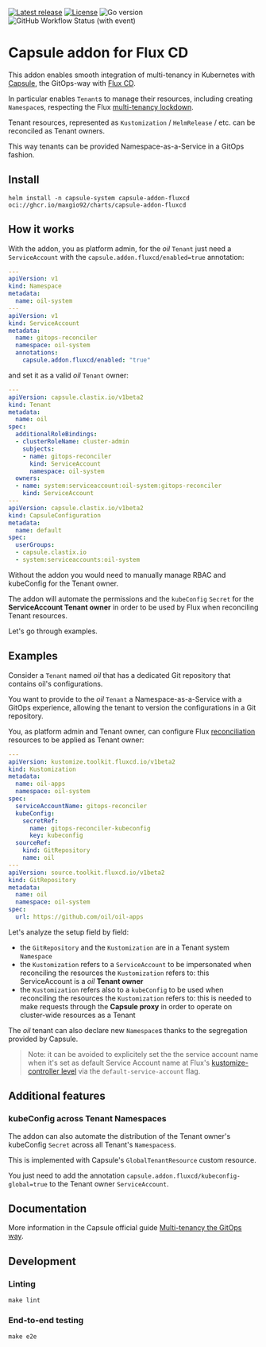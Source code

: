 [![Latest release](https://img.shields.io/github/v/release/maxgio92/capsule-addon-fluxcd?style=for-the-badge)](https://github.com/maxgio92/capsule-addon-fluxcd/releases/latest)
[![License](https://img.shields.io/github/license/maxgio92/capsule-addon-fluxcd?style=for-the-badge)](COPYING)
![Go version](https://img.shields.io/github/go-mod/go-version/maxgio92/capsule-addon-fluxcd?style=for-the-badge)
![GitHub Workflow Status (with event)](https://img.shields.io/github/actions/workflow/status/maxgio92/capsule-addon-fluxcd/scan-code.yml?style=for-the-badge&label=GoSec)

# Capsule addon for Flux CD

This addon enables smooth integration of multi-tenancy in Kubernetes with [Capsule](https://capsule.clastix.io/), the GitOps-way with [Flux CD](https://fluxcd.io/).

In particular enables `Tenant`s to manage their resources, including creating `Namespace`s, respecting the Flux [multi-tenancy lockdown](https://fluxcd.io/flux/installation/configuration/multitenancy/).

Tenant resources, represented as `Kustomization` / `HelmRelease` / etc. can be reconciled as Tenant owners.

This way tenants can be provided Namespace-as-a-Service in a GitOps fashion.

## Install

```shell
helm install -n capsule-system capsule-addon-fluxcd oci://ghcr.io/maxgio92/charts/capsule-addon-fluxcd
```

## How it works

With the addon, you as platform admin, for the *oil* `Tenant` just need a `ServiceAccount` with the `capsule.addon.fluxcd/enabled=true` annotation:

```yml
---
apiVersion: v1
kind: Namespace
metadata:
  name: oil-system
---
apiVersion: v1
kind: ServiceAccount
metadata:
  name: gitops-reconciler
  namespace: oil-system
  annotations:
    capsule.addon.fluxcd/enabled: "true"
```

and set it as a valid *oil* `Tenant` owner:

```yml
---
apiVersion: capsule.clastix.io/v1beta2
kind: Tenant
metadata:
  name: oil
spec:
  additionalRoleBindings:
  - clusterRoleName: cluster-admin
    subjects:
    - name: gitops-reconciler
      kind: ServiceAccount
      namespace: oil-system
  owners:
  - name: system:serviceaccount:oil-system:gitops-reconciler
    kind: ServiceAccount
---
apiVersion: capsule.clastix.io/v1beta2
kind: CapsuleConfiguration
metadata:
  name: default
spec:
  userGroups:
  - capsule.clastix.io
  - system:serviceaccounts:oil-system
```

Without the addon you would need to manually manage RBAC and kubeConfig for the Tenant owner.

The addon will automate the permissions and the `kubeConfig` `Secret` for the **ServiceAccount Tenant owner** in order to be used by Flux when reconciling Tenant resources.

Let's go through examples.

## Examples

Consider a `Tenant` named *oil* that has a dedicated Git repository that contains oil's configurations.

You want to provide to the *oil* `Tenant` a Namespace-as-a-Service with a GitOps experience, allowing the tenant to version the configurations in a Git repository.

You, as platform admin and Tenant owner, can configure Flux [reconciliation](https://fluxcd.io/flux/concepts/#reconciliation) resources to be applied as Tenant owner:

```yml
---
apiVersion: kustomize.toolkit.fluxcd.io/v1beta2
kind: Kustomization
metadata:
  name: oil-apps
  namespace: oil-system
spec:
  serviceAccountName: gitops-reconciler
  kubeConfig:
    secretRef:
      name: gitops-reconciler-kubeconfig
      key: kubeconfig
  sourceRef:
    kind: GitRepository
    name: oil
---
apiVersion: source.toolkit.fluxcd.io/v1beta2
kind: GitRepository
metadata:
  name: oil
  namespace: oil-system
spec:
  url: https://github.com/oil/oil-apps
```

Let's analyze the setup field by field:
- the `GitRepository` and the `Kustomization` are in a Tenant system `Namespace`
- the `Kustomization` refers to a `ServiceAccount` to be impersonated when reconciling the resources the `Kustomization` refers to: this ServiceAccount is a *oil* **Tenant owner**
- the `Kustomization` refers also to a `kubeConfig` to be used when reconciling the resources the `Kustomization` refers to: this is needed to make requests through the **Capsule proxy** in order to operate on cluster-wide resources as a Tenant

The *oil* tenant can also declare new `Namespace`s thanks to the segregation provided by Capsule.

> Note: it can be avoided to explicitely set the the service account name when it's set as default Service Account name at Flux's [kustomize-controller level](https://fluxcd.io/flux/installation/configuration/multitenancy/#how-to-configure-flux-multi-tenancy) via the `default-service-account` flag.

## Additional features

### kubeConfig across Tenant Namespaces

The addon can also automate the distribution of the Tenant owner's kubeConfig `Secret` across all Tenant's `Namespaces`s.

This is implemented with Capsule's `GlobalTenantResource` custom resource.

You just need to add the annotation `capsule.addon.fluxcd/kubeconfig-global=true` to the Tenant owner `ServiceAccount`.

## Documentation

More information in the Capsule official guide [Multi-tenancy the GitOps way](https://capsule.clastix.io/docs/guides/flux2-capsule/#the-ingredients-of-the-recipe).

## Development

### Linting

```shell
make lint
```

### End-to-end testing

```shell
make e2e
```
